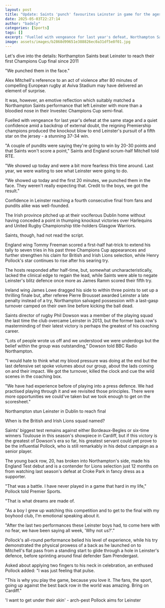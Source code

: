 ```yaml
---
layout: post
title: "Update: Saints 'punch' favourites Leinster in game for the ages"
date: 2025-05-03T22:27:14
author: "badely"
categories: [Sports]
tags: []
excerpt: "Fuelled with vengeance for last year's defeat, Northampton Saints produce the knockout blow to end Leinster's pursuit of a fifth star on the jersey."
image: assets/images/b2868d99651e388826ec0a31df5e8f01.jpg
---
```


Let's dive into the details: Northampton Saints beat Leinster to reach their first Champions Cup final since 2011

"We punched them in the face."

Alex Mitchell's reference to an act of violence after 80 minutes of compelling European rugby at Aviva Stadium may have delivered an element of surprise.

It was, however, an emotive reflection which suitably matched a Northampton Saints performance that left Leinster with more than a bloodied nose in their Investec Champions Cup semi-final. 

Fuelled with vengeance for last year's defeat at the same stage and a quiet confidence amid a backdrop of external doubt, the reigning Premiership champions produced the knockout blow to end Leinster's pursuit of a fifth star on the jersey - a stunning 37-34 win.

"A couple of pundits were saying they're going to win by 20-30 points and that Saints won't score a point," Saints and England scrum-half Mitchell told RTE.

"We showed up today and were a bit more fearless this time around. Last year, we were waiting to see what Leinster were going to do.

"We showed up today and the first 20 minutes, we punched them in the face. They weren't really expecting that. Credit to the boys, we got the result."

Confidence in Leinster reaching a fourth consecutive final from fans and pundits alike was well-founded.

The Irish province pitched up at their vociferous Dublin home without having conceded a point in thumping knockout victories over Harlequins and United Rugby Championship title-holders Glasgow Warriors.

Saints, though, had not read the script. 

England wing Tommy Freeman scored a first-half hat-trick to extend his tally to seven tries in his past three Champions Cup appearances and further strengthen his claim for British and Irish Lions selection, while Henry Pollock's star continues to rise after his searing try.

The hosts responded after half-time, but, somewhat uncharacteristically, lacked the clinical edge to regain the lead, while Saints were able to negate Leinster's blitz defence once more as James Ramm scored their fifth try.

Ireland wing James Lowe dragged his side to within three points to set up a thrilling finale but, after referee Pierre Brousset awarded Leinster a late penalty instead of a try, Northampton salvaged possession with a last-gasp turnover camped on their own line before kicking the ball dead.

Saints director of rugby Phil Dowson was a member of the playing squad the last time the club overcame Leinster in 2013, but the former back row's masterminding of their latest victory is perhaps the greatest of his coaching career.

"Lots of people wrote us off and we understood we were underdogs but the belief within the group was outstanding," Dowson told BBC Radio Northampton. 

"I would hate to think what my blood pressure was doing at the end but the last defensive set spoke volumes about our group, about the lads coming on and their impact. We got the turnover, killed the clock and cue the wild scenes in the coaching box.

"We have had experience before of playing into a press defence. We had practised playing through it and we revisited those principles. There were more opportunities we could've taken but we took enough to get on the scoresheet."

Northampton stun Leinster in Dublin to reach final

When is the British and Irish Lions squad named?

Saints' biggest test remains against either Bordeaux-Begles or six-time winners Toulouse in this season's showpiece in Cardiff, but if this victory is the greatest of Dowson's era so far, his greatest servant could yet prove to be the influential Pollock, who is still remarkably in his debut campaign as a senior player.

The young back row, 20, has broken into Northampton's side, made his England Test debut and is a contender for Lions selection just 12 months on from watching last season's defeat at Croke Park in fancy dress as a supporter. 

"That was a battle. I have never played in a game that hard in my life," Pollock told Premier Sports.

"That is what dreams are made of. 

"As a boy I grew up watching this competition and to get to the final with my boyhood club, I'm emotional speaking about it. 

"After the last two performances these Leinster boys had, to come here with no fear, we have been saying all week, 'Why not us?'."

Pollock's all-round performance belied his level of experience, while his try demonstrated the physical prowess of a back as he launched on to Mitchell's flat pass from a standing start to glide through a hole in Leinster's defence, before sprinting around final defender Sam Prendergast.

Asked about applying two fingers to his neck in celebration, an enthused Pollock added: "I was just feeling that pulse. 

"This is why you play the game, because you love it. The fans, the sport, going up against the best back row in the world was amazing. Bring on Cardiff."

'I want to get under their skin' - arch-pest Pollock aims for Leinster

